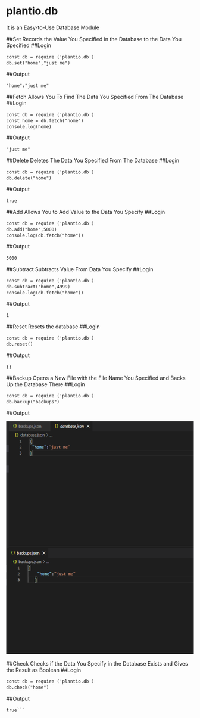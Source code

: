 # plantio.db
It is an Easy-to-Use Database Module


##Set
Records the Value You Specified in the Database to the Data You Specified
##Login
```
const db = require ('plantio.db')
db.set("home","just me")
```
##Output
```
"home":"just me"
```

##Fetch
Allows You To Find The Data You Specified From The Database
##Login
```
const db = require ('plantio.db')
const home = db.fetch("home")
console.log(home)
```
##Output
```
"just me"
```
##Delete
Deletes The Data You Specified From The Database
##Login
```
const db = require ('plantio.db')
db.delete("home")
```
##Output
```
true
```
##Add
Allows You to Add Value to the Data You Specify
##Login
```
const db = require ('plantio.db')
db.add("home",5000)
console.log(db.fetch("home"))
```
##Output
```
5000
```
##Subtract
Subtracts Value From Data You Specify
##Login
```
const db = require ('plantio.db')
db.subtract("home",4999)
console.log(db.fetch("home"))
```
##Output
```
1
```
##Reset
Resets the database
##Login
```
const db = require ('plantio.db')
db.reset()

```
##Output
```
{}
```
##Backup
Opens a New File with the File Name You Specified and Backs Up the Database There
##Login
```
const db = require ('plantio.db')
db.backup("backups")

```
##Output

![Screenshot](Adsız.png) 

##Check
Checks if the Data You Specify in the Database Exists and Gives the Result as Boolean
##Login
```
const db = require ('plantio.db')
db.check("home")

```
##Output
```
true```
